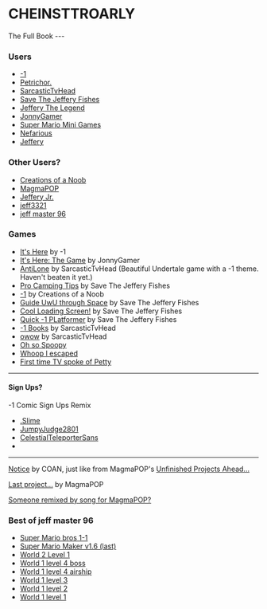 # CHEINSTTROARLY
The Full Book ---


### Users
- [-1](https://awesome-e.github.io/hs-tools/explore-channel/user.html?u=5l536b-1kwo_79&channel=Published)
- [Petrichor.](https://awesome-e.github.io/hs-tools/explore-channel/user.html?u=e0bab-1kwl_77&channel=Published)
- [SarcasticTvHead](https://awesome-e.github.io/hs-tools/explore-channel/user.html?u=5cgn0p-1kwn_7d&channel=Published)
- [Save The Jeffery Fishes](https://awesome-e.github.io/hs-tools/explore-channel/user.html?u=5vb2ug-1kwp_7b&channel=Published)
- [Jeffery The Legend](https://awesome-e.github.io/hs-tools/explore-channel/user.html?u=5nq7mp-1kwo_7k&channel=Published)
- [JonnyGamer](https://awesome-e.github.io/hs-tools/explore-channel/user.html?u=wl5j-1kwk_7c&channel=Published)
- [Super Mario Mini Games](https://awesome-e.github.io/hs-tools/explore-channel/user.html?u=4scg3o-1kwl_7l&channel=Published)
- [Nefarious](https://awesome-e.github.io/hs-tools/explore-channel/user.html?u=5o8dwj-1kwo_7k&channel=Published)
- [Jeffery](https://awesome-e.github.io/hs-tools/explore-channel/user.html?u=5o821i-1kwo_7k&channel=Published)

### Other Users?  
- [Creations of a Noob](https://awesome-e.github.io/hs-tools/explore-channel/user.html?u=v3ad-1kwk_7c&channel=Published)
- [MagmaPOP](https://awesome-e.github.io/hs-tools/explore-channel/user.html?u=curfb-1kwl_75&channel=Published)
- [Jeffery Jr.](https://awesome-e.github.io/hs-tools/explore-channel/user.html?u=5zk12q-1kww_77&channel=Published)
- [jeff3321](https://awesome-e.github.io/hs-tools/explore-channel/user.html?u=52jq75-1kwm_7b&channel=Published)
- [jeff master 96](https://awesome-e.github.io/hs-tools/explore-channel/user.html?u=5cwok1-1kwn_7d&channel=Published)

### Games
- [It's Here](https://c.gethopscotch.com/p/zi4k2lqt6) by -1
- [It's Here: The Game](https://c.gethopscotch.com/p/zikpn5f84) by JonnyGamer
- [AntiLone](https://c.gethopscotch.com/p/11mnh5o5z0) by SarcasticTvHead (Beautiful Undertale game with a -1 theme. Haven't beaten it yet.)
- [Pro Camping Tips](https://c.gethopscotch.com/p/10brqq43li) by Save The Jeffery Fishes
- [-1](https://c.gethopscotch.com/p/102mc2c4fn) by Creations of a Noob
- [Guide UwU through Space](https://c.gethopscotch.com/p/ztno5gxjk) by Save The Jeffery Fishes
- [Cool Loading Screen!](https://c.gethopscotch.com/p/zt7idqfsb) by Save The Jeffery Fishes
- [Quick -1 PLatformer](https://c.gethopscotch.com/p/zt7anowzj) by Save The Jeffery Fishes
- [-1 Books](https://c.gethopscotch.com/p/104qwupb14) by SarcasticTvHead
- [owow](https://c.gethopscotch.com/p/100a583iv4) by SarcasticTvHead
- [Oh so Spoopy](https://c.gethopscotch.com/p/zsi0l776o)
- [Whoop I escaped](https://c.gethopscotch.com/p/zqjvbj7pz)
- [First time TV spoke of Petty](https://c.gethopscotch.com/p/zoi77ogcx)

---

#### Sign Ups?
-1 Comic Sign Ups Remix
- [.Slime](https://c.gethopscotch.com/p/11n2bkq3zf)
- [JumpyJudge2801](https://c.gethopscotch.com/p/11n4z4jufz)
- [CelestialTeleporterSans](https://c.gethopscotch.com/p/11n52xmpij)
- 

---

[Notice](https://c.gethopscotch.com/p/11jvqho9ov) by COAN, just like from MagmaPOP's [Unfinished Projects Ahead...](https://c.gethopscotch.com/p/y0gfufgnl)

[Last project...](https://c.gethopscotch.com/p/y0ggh3drq) by MagmaPOP

[Someone remixed by song for MagmaPOP?](https://c.gethopscotch.com/p/xmpn4mn8d)


### Best of jeff master 96  
- [Super Mario bros 1-1](https://c.gethopscotch.com/p/zb48tb8zl)
- [Super Mario Maker v1.6 (last)](https://c.gethopscotch.com/p/z67bf9rxj)
- [World 2 Level 1](https://c.gethopscotch.com/p/z1l5qkwsa)  
- [World 1 level 4 boss](https://c.gethopscotch.com/p/z1kzxlyx3)  
- [World 1 level 4 airship](https://c.gethopscotch.com/p/z1kc46dsi)  
- [World 1 level 3](https://c.gethopscotch.com/p/z19mlp9u1)
- [World 1 level 2](https://c.gethopscotch.com/p/z17xaihzu)
- [World 1 level 1](https://c.gethopscotch.com/p/yzwnbgopa)
